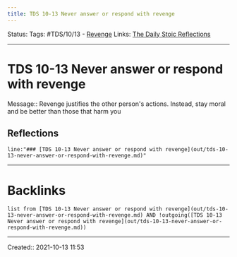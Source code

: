 ```yaml
---
title: TDS 10-13 Never answer or respond with revenge
---
```

Status:
Tags: #TDS/10/13 - [Revenge](None)
Links: [The Daily Stoic Reflections](out/the-daily-stoic-reflections.md)
___
# TDS 10-13 Never answer or respond with revenge
Message:: Revenge justifies the other person's actions. Instead, stay moral and be better than those that harm you

## Reflections
 ```query
line:"### [TDS 10-13 Never answer or respond with revenge](out/tds-10-13-never-answer-or-respond-with-revenge.md)"
```
___
# Backlinks
```dataview
list from [TDS 10-13 Never answer or respond with revenge](out/tds-10-13-never-answer-or-respond-with-revenge.md) AND !outgoing([TDS 10-13 Never answer or respond with revenge](out/tds-10-13-never-answer-or-respond-with-revenge.md))
```
___

Created:: 2021-10-13 11:53

